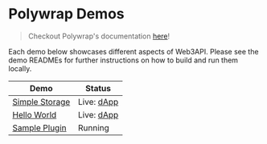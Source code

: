 # Polywrap Demos

> Checkout Polywrap's documentation [here](https://docs.polywrap.io)!

Each demo below showcases different aspects of Web3API. Please see the demo READMEs for further instructions on how to build and run them locally.

| Demo                               | Status                                                |
| ---------------------------------- | ----------------------------------------------------- |
| [Simple Storage](./simple-storage) | Live: [dApp](https://demo.simplestorage.web3api.dev/) |
| [Hello World](./hello-world)       | Live: [dApp](https://demo.helloworld.web3api.dev/)    |
| [Sample Plugin](./sample-plugin)   | Running                                               |
